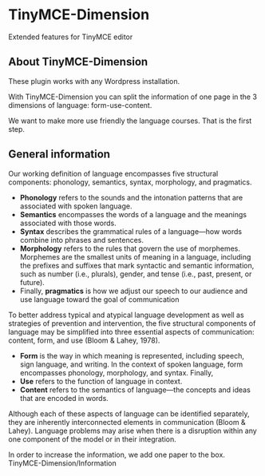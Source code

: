 # TinyMCE-Dimension
Extended features for TinyMCE editor
<h2>About TinyMCE-Dimension</h2>
These plugin works with any Wordpress installation.

With TinyMCE-Dimension you can split the information of one page in the 3 dimensions of language: form-use-content.

We want to make more use friendly the language courses. That is the first step.

<h2>General information</h2>
<p>Our working definition of language encompasses five structural components: phonology, semantics, syntax, morphology, and pragmatics.</p>
<ul>
<li><strong>Phonology</strong> refers to the sounds and the intonation patterns that are associated with spoken language.</li>
<li><strong>Semantics</strong> encompasses the words of a language and the meanings associated with those words.</li>
<li><strong>Syntax</strong> describes the grammatical rules of a language—how words combine into phrases and sentences.</li>
<li><strong>Morphology</strong> refers to the rules that govern the use of morphemes. Morphemes are the smallest units of meaning in a language, including the prefixes and suffixes that mark syntactic and semantic information, such as number (i.e., plurals), gender, and tense (i.e., past, present, or future). </li>
<li>Finally, <strong>pragmatics</strong> is how we adjust our speech to our audience and use language toward the goal of communication</li></ul>

To better address typical and atypical language development as well as strategies of prevention and intervention, the five structural components of language may be simplified into three essential aspects of communication:
content, form, and use (Bloom & Lahey, 1978).


<ul><li><strong>Form</strong> is the way in which meaning is represented, including speech, sign language, and writing. In the context of spoken language, form encompasses phonology, morphology, and syntax. Finally,</li>
<li><strong>Use</strong> refers to the function of language in context.</li>
<li><strong>Content</strong> refers to the semantics of language—the concepts and ideas that are encoded in words.</li></ul>

Although each of these aspects of language can be identified separately, they are inherently interconnected elements in communication (Bloom & Lahey). Language problems may arise when there is a disruption within any one component of the model or in their integration. 

In order to increase the information, we add one paper to the box. TinyMCE-Dimension/Information